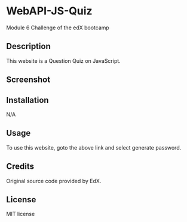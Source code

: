 # WebAPI-JS-Quiz

Module 6 Challenge of the edX bootcamp

## Description
This website is a Question Quiz on JavaScript. 

## Screenshot




## Installation
N/A

## Usage
To use this website, goto the above link and select generate password.

## Credits
Original source code provided by EdX.

## License
MIT license
